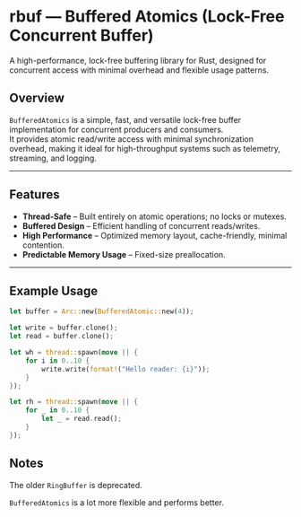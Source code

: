 # rbuf — Buffered Atomics (Lock-Free Concurrent Buffer)

A high-performance, lock-free buffering library for Rust, designed for concurrent access with minimal overhead and flexible usage patterns.

## Overview

`BufferedAtomics` is a simple, fast, and versatile lock-free buffer implementation for concurrent producers and consumers.  
It provides atomic read/write access with minimal synchronization overhead, making it ideal for high-throughput systems such as telemetry, streaming, and logging.

---

## Features

- **Thread-Safe** – Built entirely on atomic operations; no locks or mutexes.
- **Buffered Design** – Efficient handling of concurrent reads/writes.
- **High Performance** – Optimized memory layout, cache-friendly, minimal contention.
- **Predictable Memory Usage** – Fixed-size preallocation.

---

## Example Usage

```rust
let buffer = Arc::new(BufferedAtomic::new(4));

let write = buffer.clone();
let read = buffer.clone();

let wh = thread::spawn(move || {
    for i in 0..10 {
        write.write(format!("Hello reader: {i}"));
    }
});

let rh = thread::spawn(move || {
    for _ in 0..10 {
        let _ = read.read();
    }
});
```
## Notes 
The older `RingBuffer` is deprecated. 

`BufferedAtomics` is a lot more flexible and performs better.
